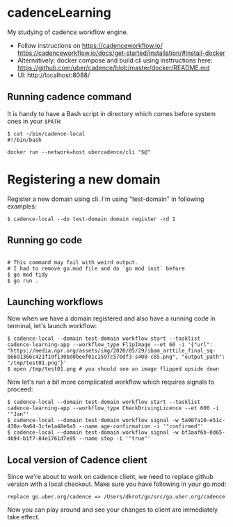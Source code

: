 # cadenceLearning
My studying of cadence workflow engine. 

- Follow instructions on https://cadenceworkflow.io/
  https://cadenceworkflow.io/docs/get-started/installation/#install-docker
- Alternatively: docker compose and build cli using insttructions here:
  https://github.com/uber/cadence/blob/master/docker/README.md
- UI: http://localhost:8088/


## Running cadence command

It is handy to have a Bash script in directory which comes before system ones in your `$PATH`:
```
$ cat ~/bin/cadence-local
#!/bin/bash

docker run --network=host ubercadence/cli "$@"
```

# Registering a new domain

Register a new domain using cli. I'm using "test-domain" in following examples:
```
$ cadence-local --do test-domain domain register -rd 1
```

## Running go code
```

# This command may fail with weird output.
# I had to remove go.mod file and do `go mod init` before 
$ go mod tidy
$ go run .
```

## Launching workflows
Now when we have a domain registered and also have a running code in terminal, let's launch workflow: 
```
$ cadence-local --domain test-domain workflow start --tasklist cadence-learning-app --workflow_type FlipImage --et 60 -i '{"url": "https://media.npr.org/assets/img/2020/05/29/ibam_arttile_final_sq-b6691366c421f19f130bd0beef01c1597c57bdf3-s400-c85.png", "output_path": "/tmp/test01.png"}'
$ open /tmp/test01.png # you should see an image flipped upside down
```

Now let's run a bit more complicated workflow which requires signals to proceed: 
```
$ cadence-local --domain test-domain workflow start --tasklist cadence-learning-app --workflow_type CheckDrivingLicence --et 600 -i '"Jan"'
$ cadence-local --domain test-domain workflow signal -w 5a907a10-e51c-430a-9a64-3cfe1a48e6a5 --name age-confirmation -i '"confirmed"'
$ cadence-local --domain test-domain workflow signal -w bf3aaf6b-0d65-4b94-b1f7-84e1761d7e95 --name stop -i '"true"'
```

## Local version of Cadence client

Since we're about to work on cadence client, we need to replace github version with a local checkout.
Make sure you have following in your go.mod:
```
replace go.uber.org/cadence => /Users/dkrot/go/src/go.uber.org/cadence
```

Now you can play around and see your changes to client are immediately take effect. 
